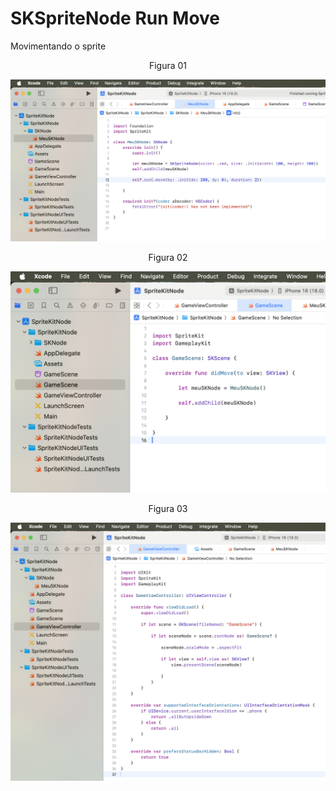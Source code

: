 # SKSpriteNode Run Move

Movimentando o sprite

<div align="center">
Figura 01
</div>

![](Imagens/SpriteNode-RunMoveBy-Img01.png)

<div align="center">
Figura 02
</div>

![](Imagens/SpriteNode-Run-Img02.png)

<div align="center">
Figura 03
</div>

![](Imagens/SpriteNode-Run-Img03.png)